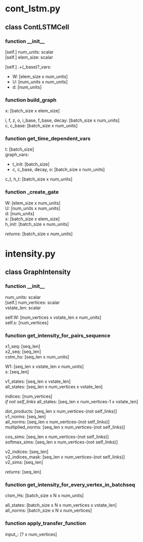 

# cont_lstm.py
## class ContLSTMCell
### function \_\_init\_\_
[self.] num_units: scalar  
[self.] elem_size: scalar  

[self.] .+(_base)?_vars:  
* W: [elem_size x num_units]  
* U: [num_units x num_units]  
* d: [num_units]  

### function build_graph
x: [batch_size x elem_size]

i, f, z, o, i_base, f_base, decay: [batch_size x num_units]  
c, c_base: [batch_size x num_units]  

### function get_time_dependent_vars
t: [batch_size]  
graph_vars:
* t_init: [batch_size]  
* c, c_base, decay, o: [batch_size x num_units]  

c_t, h_t: [batch_size x num_units]  

### function _create_gate
W: [elem_size x num_units]  
U: [num_units x num_units]  
d: [num_units]  
x: [batch_size x elem_size]  
h_init: [batch_size x num_units]  

*returns*: [batch_size x num_units]  


# intensity.py
## class GraphIntensity
### function \_\_init\_\_
num_units: scalar  
[self.] num_vertices: scalar  
vstate_len: scalar  

self.W: [num_vertices x vstate_len x num_units]  
self.s: [num_vertices]  

### function get_intensity_for_pairs_sequence
x1_seq: [seq_len]  
x2_seq: [seq_len]  
cstm_hs: [seq_len x num_units]  

W1: [seq_len x vstate_len x num_units]  
s: [seq_len]  

v1_states: [seq_len x vstate_len]  
all_states: [seq_len x num_vertices x vstate_len]  

indices: [num_vertices]  
*if not self_links* all_states: [seq_len x num_vertices-1 x vstate_len]  

dot_products: [seq_len x num_vertices-(not self_links)]  
v1_norms: [seq_len]  
all_norms: [seq_len x num_vertices-(not self_links)]  
multiplied_norms: [seq_len x num_vertices-(not self_links)]  

cos_sims: [seq_len x num_vertices-(not self_links)]  
softmax_sims: [seq_len x num_vertices-(not self_links)]  

v2_indices: [seq_len]  
v2_indices_mask: [seq_len x num_vertices-(not self_links)]  
v2_sims: [seq_len]  

*returns*: [seq_len]  

### function get_intensity_for_every_vertex_in_batchseq
ctsm_Hs: [batch_size x N x num_units]  

all_states: [batch_size x N x num_vertices x vstate_len]  
all_norms: [batch_size x N x num_vertices]   

### function apply_transfer_function
input_: [? x num_vertices] 
